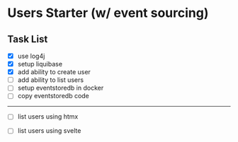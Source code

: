 # Users Starter (w/ event sourcing)

## Task List

- [x] use log4j
- [x] setup liquibase
- [x] add ability to create user
- [ ] add ability to list users
- [ ] setup eventstoredb in docker
- [ ] copy eventstoredb code
---
- [ ] list users using htmx
- [ ] list users using svelte


